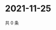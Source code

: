 # 2021-11-25

共 0 条

<!-- BEGIN WEIBO -->
<!-- 最后更新时间 Thu Nov 25 2021 19:09:51 GMT+0800 (China Standard Time) -->

<!-- END WEIBO -->
